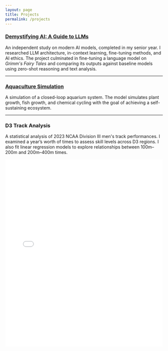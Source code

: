 ```yaml
---
layout: page
title: Projects
permalink: /projects
---
```


### [Demystifying AI: A Guide to LLMs](https://xanderap25.github.io/Study-Site/)  
An independent study on modern AI models, completed in my senior year. I researched LLM architecture, in-context learning, fine-tuning methods, and AI ethics. The project culminated in fine-tuning a language model on *Grimm's Fairy Tales* and comparing its outputs against baseline models using zero-shot reasoning and text analysis.

---

### [Aquaculture Simulation](https://github.com/ciswashjeff/aquaculture)  
A simulation of a closed-loop aquarium system. The model simulates plant growth, fish growth, and chemical cycling with the goal of achieving a self-sustaining ecosystem.

---

### D3 Track Analysis  
A statistical analysis of 2023 NCAA Division III men's track performances. I examined a year’s worth of times to assess skill levels across D3 regions. I also fit linear regression models to explore relationships between 100m–200m and 200m–400m times.

<embed src="/assets/D3-Track-Report.pdf" width="100%" height="600px" type="application/pdf">

